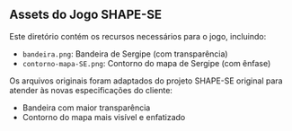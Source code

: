 ## Assets do Jogo SHAPE-SE

Este diretório contém os recursos necessários para o jogo, incluindo:

- `bandeira.png`: Bandeira de Sergipe (com transparência)
- `contorno-mapa-SE.png`: Contorno do mapa de Sergipe (com ênfase)

Os arquivos originais foram adaptados do projeto SHAPE-SE original para atender às novas especificações do cliente:
- Bandeira com maior transparência
- Contorno do mapa mais visível e enfatizado
